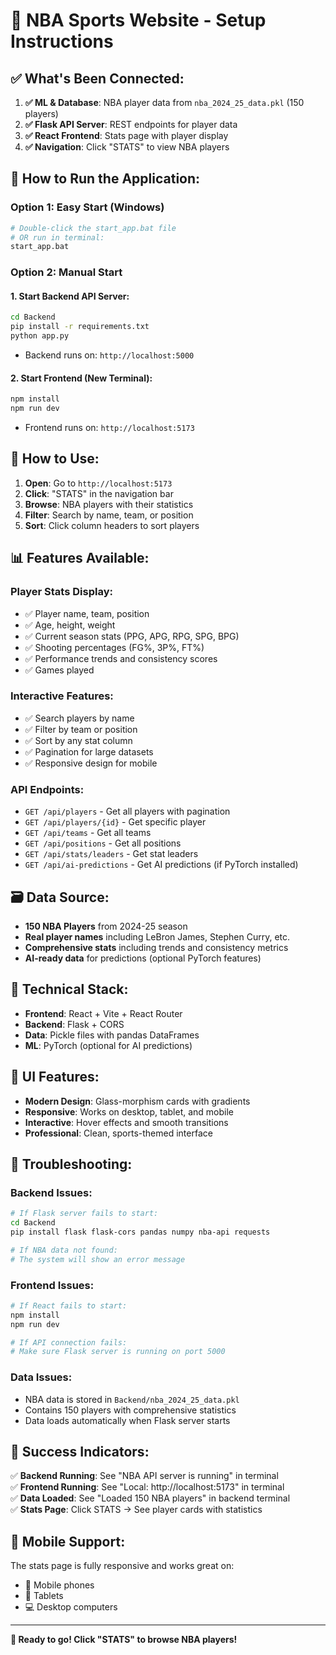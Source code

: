 # 🏀 NBA Sports Website - Setup Instructions

## ✅ **What's Been Connected:**

1. **✅ ML & Database**: NBA player data from `nba_2024_25_data.pkl` (150 players)
2. **✅ Flask API Server**: REST endpoints for player data
3. **✅ React Frontend**: Stats page with player display
4. **✅ Navigation**: Click "STATS" to view NBA players

## 🚀 **How to Run the Application:**

### **Option 1: Easy Start (Windows)**
```bash
# Double-click the start_app.bat file
# OR run in terminal:
start_app.bat
```

### **Option 2: Manual Start**

#### **1. Start Backend API Server:**
```bash
cd Backend
pip install -r requirements.txt
python app.py
```
- Backend runs on: `http://localhost:5000`

#### **2. Start Frontend (New Terminal):**
```bash
npm install
npm run dev
```
- Frontend runs on: `http://localhost:5173`

## 🎯 **How to Use:**

1. **Open**: Go to `http://localhost:5173`
2. **Click**: "STATS" in the navigation bar
3. **Browse**: NBA players with their statistics
4. **Filter**: Search by name, team, or position
5. **Sort**: Click column headers to sort players

## 📊 **Features Available:**

### **Player Stats Display:**
- ✅ Player name, team, position
- ✅ Age, height, weight
- ✅ Current season stats (PPG, APG, RPG, SPG, BPG)
- ✅ Shooting percentages (FG%, 3P%, FT%)
- ✅ Performance trends and consistency scores
- ✅ Games played

### **Interactive Features:**
- ✅ Search players by name
- ✅ Filter by team or position
- ✅ Sort by any stat column
- ✅ Pagination for large datasets
- ✅ Responsive design for mobile

### **API Endpoints:**
- `GET /api/players` - Get all players with pagination
- `GET /api/players/{id}` - Get specific player
- `GET /api/teams` - Get all teams
- `GET /api/positions` - Get all positions
- `GET /api/stats/leaders` - Get stat leaders
- `GET /api/ai-predictions` - Get AI predictions (if PyTorch installed)

## 🗃️ **Data Source:**

- **150 NBA Players** from 2024-25 season
- **Real player names** including LeBron James, Stephen Curry, etc.
- **Comprehensive stats** including trends and consistency metrics
- **AI-ready data** for predictions (optional PyTorch features)

## 🔧 **Technical Stack:**

- **Frontend**: React + Vite + React Router
- **Backend**: Flask + CORS
- **Data**: Pickle files with pandas DataFrames
- **ML**: PyTorch (optional for AI predictions)

## 🎨 **UI Features:**

- **Modern Design**: Glass-morphism cards with gradients
- **Responsive**: Works on desktop, tablet, and mobile
- **Interactive**: Hover effects and smooth transitions
- **Professional**: Clean, sports-themed interface

## 🚨 **Troubleshooting:**

### **Backend Issues:**
```bash
# If Flask server fails to start:
cd Backend
pip install flask flask-cors pandas numpy nba-api requests

# If NBA data not found:
# The system will show an error message
```

### **Frontend Issues:**
```bash
# If React fails to start:
npm install
npm run dev

# If API connection fails:
# Make sure Flask server is running on port 5000
```

### **Data Issues:**
- NBA data is stored in `Backend/nba_2024_25_data.pkl`
- Contains 150 players with comprehensive statistics
- Data loads automatically when Flask server starts

## 🎉 **Success Indicators:**

✅ **Backend Running**: See "NBA API server is running" in terminal  
✅ **Frontend Running**: See "Local: http://localhost:5173" in terminal  
✅ **Data Loaded**: See "Loaded 150 NBA players" in backend terminal  
✅ **Stats Page**: Click STATS → See player cards with statistics  

## 📱 **Mobile Support:**

The stats page is fully responsive and works great on:
- 📱 Mobile phones
- 📱 Tablets  
- 💻 Desktop computers

---

**🎯 Ready to go! Click "STATS" to browse NBA players!**
